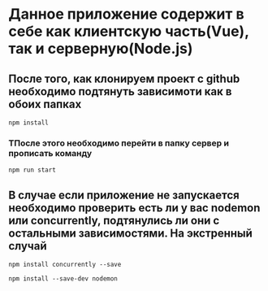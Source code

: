 # Данное приложение содержит в себе как клиентскую часть(Vue), так и серверную(Node.js)

## После того, как клонируем проект с github необходимо подтянуть зависимоти как в обоих папках

```
npm install
```

### ТПосле этого необходимо перейти в папку сервер и прописать команду

```
npm run start
```

## В случае если приложение не запускается необходимо проверить есть ли у вас nodemon или сoncurrently, подтянулись ли они с остальными зависимостями. На экстренный случай

```
npm install concurrently --save
```

```
npm install --save-dev nodemon
```
